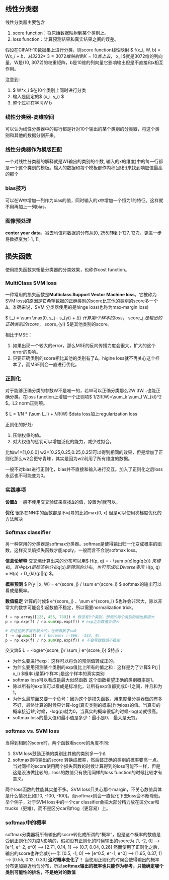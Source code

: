 ## 线性分类器
线性分类器主要包含
1. score function：将原始数据映射到某个类别上。
2. loss function：计算预测结果和真实结果之间的误差。

假设在CIFAR-10数据集上进行分类，则score function线性映射 $ f(x_i, W, b) = W*x_i + b，从32*32* $3=3072维映射到K=10类上去，$ x_i $就是3072维的列向量，W是(10, 3072)的权重矩阵，b是10维的列向量它影响输出但是不直接和x相互作用。

注意到:
1. $ W*x_i $在10个类别上同时进行分类
2. 输入是固定的$ (x_i, y_i) $
3. 整个过程在学习W b

### 线性分类器-高维空间
可以认为线性分类器中的每行都是针对10个输出的某个类别的分类器，将这个类别和其他的数据分割开来。

### 线性分类器作为模版匹配
一个对线性分类器的解释就是W(输出的类别的个数, 输入的x的维度)中的每一行都是一个这个类别的模板。输入的数据和每个模板都作内积(点积)来找到响应值最高的那个

### bias技巧
可以在W中增加一列作为bias的值，同时输入的x中增加一个恒为1的特征。这样就不用再加上一列bias。

### 图像预处理
**center your data**，减去均值将数据的分布从[0, 255]转到[-127, 127]，更进一步将数据变为[-1, 1]。

## 损失函数
使用损失函数来衡量分类器的分类效果，也称作cost function。

### MultiClass SVM loss
一种常用的损失函数是**Multiclass Support Vector Machine loss**。它被称为SVM loss的原因是它希望数据的正确类别的score比其他的类别的score多一个Δ。准确来说，SVM 分类器使用的是hinge loss(也称为max-margin loss)

$ L_i = \sum \max(0, s_j - s_{yi} + Δ) $计算第i个样本的loss，$ score_j $是输出的正确类别的score，$ score_{yi} $是其他类别的score。

相比于MSE：
1. 如果出现一个较大的error，那么MSE的反向传播力度会很大，扩大的这个error的影响。
2. 只要正确类别的score相比其他的类别有了Δ，higine loss就不再关心这个样本了，而MSE则会一直进行优化。

### 正则化
对于能够正确分类的参数W不是唯一的，若W可以正确分类那么2W 3W...也能正确分类。在loss function上增加一个正则项$ 1/2R(W)=\sum_k \sum_l W_{kl}^2 $。L2 norm正则项。

$ L = 1/N * (\sum L_i) + λR(W) $data loss加上regularization loss

正则化的好处:
1. 压缩权重的值。
2. 对大权值的惩罚可以增加泛化的能力，减少过拟合。

比如w1=[1,0,0,0] w2=[0.25,0.25,0.25,0.25]可以得到相同的效果，但是增加了正则化那么w2会更守青睐，其实是因为w2利用了所有维度的数据。

一般不对bias进行正则化，bias并不直接和输入进行交互。加入了正则化之后loss永远也不可能变为0。

### 实践事项
**设置Δ** 一般不使用交叉验证来查找Δ的值，设置为1就可以。

**优化** 很多在NN中的函数都是不可导的比如max(0, x) 但是可以使用次梯度优化的方法解决

### Softmax classifier
另一种常用的分类器是softmax分类器。softmax是使得输出归一化变成概率的函数，这样交叉熵损失函数才能apply，一般而言不会说softmax loss。

**信息论解释** 交叉熵计算出来的分布可以用$ H(p, q) = - \sum p(x)log(q(x)) $来模拟。其中p(x)是标签的分布 q(x)是预测的分布。也可写成KL Diverse表示$ H(p, q) = H(p) + D_{kl}(p||q) $。

**概率预测** $ P(y | x, W) = e^{score_j} / \sum e^{score_i} $ softmax的输出可以看成是概率。

**数值稳定** 计算的时候$ e^{score_j} 、\sum e^{score_i} $也许会非常大，除以非常大的数字可能会引起数值不稳定，所以需要normalization trick。
```python
f = np.array([123, 456, 789]) # 假设有3个类别，预测的每个类别的输出都很大
p = np.exp(f) / np.sum(np.exp(f)) # exp之后数值会很大

# 将这些数字减去最大的，让所有数字<=0
f -= np.max(f) # f becomes [-666, -333, 0]
p = np.exp(f) / np.sum(np.exp(f)) # 不会导致数值不稳定
```

交叉熵$ L = -log(e^{score_j}/ \sum_i e^{score_i}) $特点：
 - 为什么要进行exp：这样可以将负的预测值转成正的。
 - 为什么要用预测某个类别的exp值比上所有的值之和：这样是为了计算$ P(j | x_i) $概率 i是第i个样本 j是这个样本的真实类别
 - softmax loss可以看成是最大似然函数 这个函数希望正确的类别概率是1。 
 - 除以所有的exp值可以看成是标准化，让所有exp值都变成0-1之间，并且和为1。
 - 为什么最前面又要一个负号：因为这个是损失函数，用来度量分类器做的有多不好，最终计算的时候只计算-log(真实类别的概率)作为loss的值。当真实的概率接近1的时候，-log(p)就为0，当真实的概率很低的时候-log(p)就很高。
 - softmax loss的最大值和最小值是多少：最小是0， 最大是无穷。

### softmax vs. SVM loss
当得到相同的score时，两个函数看score的角度不同:
1. SVM loss鼓励正确的类别比其他的类别多一个Δ
2. softmax则将输出的score 转换成概率，然后鼓正确的类别的概率要高一点。
当对同样的score使用两个损失函数的时候计算得到的loss可能不一样，但是这是没法做比较的，loss的数值只有使用同样的loss function的时候比较才有意义。

两个loss函数的性能其实差不多。SVM loss只关心那个margin，不关心数值具体是什么情况比如[10, -100, -100]。而softmax则会一直优化下去loss会不断降低。举个例子，对于SVM loss中的一个car classifier会把大部分精力放在区分car和trucks（更难），而不是区分car和frog（更容易）上。

### softmax中的概率
softmax分类器将所有输出的socre转化成所谓的“概率”，但是这个概率的数值是受到正则化的力度λ影响的，假如没有正则化的时候输出的socre为
[1, -2, 0] --> [e^1, e^-2, e^0] --> [2.71, 0.14, 1] --> [0.7, 0.04, 0.26]
然而使用了正则化之后，输出的score也许会减小一半
[0.5, -1, 0] --> [e^0.5, e^-1, e^0] --> [1.65, 0.37, 1] --> [0.55, 0.12, 0.33]
**这时概率变化了！**
当使用正则化的时候会使得输出的概率分布更加靠近均匀分布，所以**softmax输出的概率也只能作为参考，只能确定哪个类别可能性的排名，不是绝对的数值**